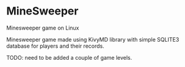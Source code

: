# MineSweeper
Minesweeper game on Linux

Minesweeper game made using KivyMD library with simple SQLITE3 
database for players and their records.

TODO: need to be added a couple of game levels.
